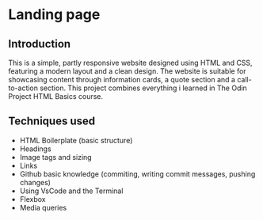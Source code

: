 # Landing page

## Introduction
This is a simple, partly responsive website designed using HTML and CSS, featuring a modern layout and a clean design. The website is suitable for showcasing content through information cards, a quote section and a call-to-action section. This project combines everything i learned in The Odin Project HTML Basics course. 

## Techniques used
- HTML Boilerplate (basic structure)
- Headings
- Image tags and sizing
- Links
- Github basic knowledge (commiting, writing commit messages, pushing changes) 
- Using VsCode and the Terminal
- Flexbox
- Media queries